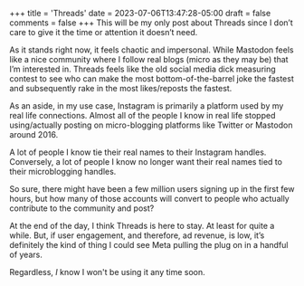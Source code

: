 +++
title = 'Threads'
date = 2023-07-06T13:47:28-05:00
draft = false
comments = false
+++
This will be my only post about Threads since I don’t care to give it the time or attention it doesn’t need. 

As it stands right now, it feels chaotic and impersonal. While Mastodon feels like a nice community where I follow real blogs (micro as they may be) that I’m interested in. Threads feels like the old social media dick measuring contest to see who can make the most bottom-of-the-barrel joke the fastest and subsequently rake in the most likes/reposts the fastest.  

As an aside, in my use case, Instagram is primarily a platform used by my real life connections. Almost all of the people I know in real life stopped using/actually posting on micro-blogging platforms like Twitter or Mastodon around 2016. 

A lot of people I know tie their real names to their Instagram handles. Conversely, a lot of people I know no longer want their real names tied to their microblogging handles. 

So sure, there might have been a few million users signing up in the first few hours, but how many of those accounts will convert to people who actually contribute to the community and post?

At the end of the day, I think Threads is here to stay. At least for quite a while. But, if user engagement, and therefore, ad revenue, is low, it’s definitely the kind of thing I could see Meta pulling the plug on in a handful of years. 

Regardless, *I* know I won't be using it any time soon. 
